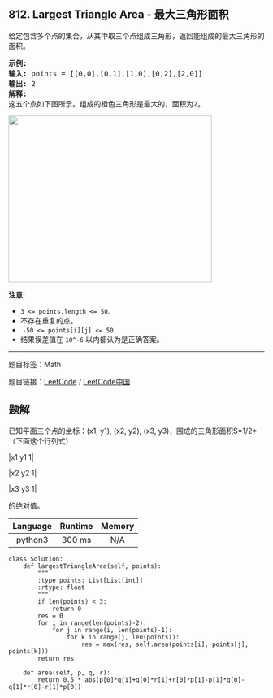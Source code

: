 ## 812. Largest Triangle Area - 最大三角形面积

<!--If you want to use the English description, use `question.content` instead-->

<p>给定包含多个点的集合，从其中取三个点组成三角形，返回能组成的最大三角形的面积。</p>

<pre>
<strong>示例:</strong>
<strong>输入:</strong> points = [[0,0],[0,1],[1,0],[0,2],[2,0]]
<strong>输出:</strong> 2
<strong>解释:</strong> 
这五个点如下图所示。组成的橙色三角形是最大的，面积为2。
</pre>

<p><img alt="" src="https://s3-lc-upload.s3.amazonaws.com/uploads/2018/04/04/1027.png" style="height:328px; width:400px" /></p>

<p><strong>注意: </strong></p>

<ul>
	<li><code>3 &lt;= points.length &lt;= 50</code>.</li>
	<li>不存在重复的点。</li>
	<li>&nbsp;<code>-50 &lt;= points[i][j] &lt;= 50</code>.</li>
	<li>结果误差值在&nbsp;<code>10^-6</code>&nbsp;以内都认为是正确答案。</li>
</ul>



-----

题目标签：Math

题目链接：[LeetCode](https://leetcode.com/problems/largest-triangle-area/description/)  /  [LeetCode中国](https://leetcode-cn.com/problems/largest-triangle-area/description/)

## 题解

已知平面三个点的坐标：(x1, y1), (x2, y2), (x3, y3)，围成的三角形面积S=1/2\*（下面这个行列式）

|x1 y1 1|

|x2 y2 1|

|x3 y3 1|

的绝对值。



| Language | Runtime | Memory |
|:---:|:---:|:---:|
| python3  | 300  ms | N/A |

```python3
class Solution:
    def largestTriangleArea(self, points):
        """
        :type points: List[List[int]]
        :rtype: float
        """
        if len(points) < 3:
            return 0
        res = 0
        for i in range(len(points)-2):
            for j in range(i, len(points)-1):
                for k in range(j, len(points)):
                    res = max(res, self.area(points[i], points[j], points[k]))
        return res
    
    def area(self, p, q, r):
        return 0.5 * abs(p[0]*q[1]+q[0]*r[1]+r[0]*p[1]-p[1]*q[0]-q[1]*r[0]-r[1]*p[0])
```
